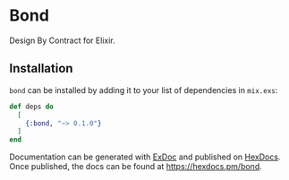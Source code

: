 # Bond

Design By Contract for Elixir.

## Installation

`bond` can be installed by adding it to your list of dependencies in `mix.exs`:

```elixir
def deps do
  [
    {:bond, "~> 0.1.0"}
  ]
end
```

Documentation can be generated with [ExDoc](https://github.com/elixir-lang/ex_doc)
and published on [HexDocs](https://hexdocs.pm). Once published, the docs can
be found at <https://hexdocs.pm/bond>.
